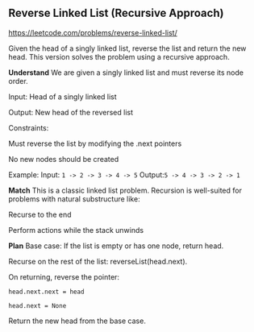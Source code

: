## Reverse Linked List (Recursive Approach)
https://leetcode.com/problems/reverse-linked-list/

Given the head of a singly linked list, reverse the list and return the new head. This version solves the problem using a recursive approach.

**Understand**
We are given a singly linked list and must reverse its node order.

Input: Head of a singly linked list

Output: New head of the reversed list

Constraints:

Must reverse the list by modifying the .next pointers

No new nodes should be created

Example:
Input: `1 -> 2 -> 3 -> 4 -> 5`
Output:`5 -> 4 -> 3 -> 2 -> 1`

**Match**
This is a classic linked list problem.
Recursion is well-suited for problems with natural substructure like:

Recurse to the end

Perform actions while the stack unwinds

**Plan**
Base case: If the list is empty or has one node, return head.

Recurse on the rest of the list: reverseList(head.next).

On returning, reverse the pointer:

`head.next.next = head`

`head.next = None`

Return the new head from the base case.



